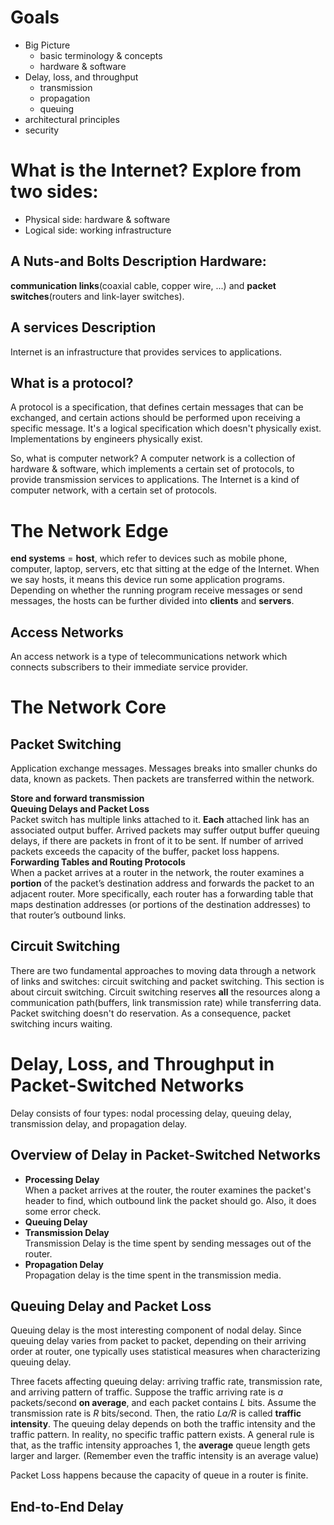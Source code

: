# Goals

* Big Picture
    * basic terminology & concepts
    * hardware & software
* Delay, loss, and throughput
    * transmission
    * propagation
    * queuing
* architectural principles
* security

# What is the Internet?  Explore from two sides:

* Physical side: hardware & software
* Logical side: working infrastructure

## A Nuts-and Bolts Description Hardware: 
**communication links**(coaxial cable, copper wire, ...) and **packet 
switches**(routers and link-layer switches).

## A services Description 
Internet is an infrastructure that provides services
to applications.

## What is a protocol?  
A protocol is a specification, that defines certain
messages that can be exchanged, and certain actions should be performed upon
receiving a specific message. It's a logical specification which doesn't
physically exist. Implementations by engineers physically exist.

So, what is computer network? A computer network is a collection of hardware &
software, which implements a certain set of protocols, to provide transmission
services to applications. The Internet is a kind of computer network, with a
certain set of protocols.

# The Network Edge 
**end systems** = **host**, which refer to devices such as
mobile phone, computer, laptop, servers, etc that sitting at the edge of the
Internet. When we say hosts, it means this device run some application programs.
Depending on whether the running program receive messages or send messages, the
hosts can be further divided into **clients** and **servers**.

## Access Networks 
An access network is a type of telecommunications network
which connects subscribers to their immediate service provider.

# The Network Core 
## Packet Switching 
Application exchange messages. Messages
breaks into smaller chunks do data, known as packets. Then packets are
transferred within the network.

**Store and forward transmission**  
**Queuing Delays and Packet Loss**  
Packet switch has multiple links attached to it. **Each** attached link has an
associated output buffer. Arrived packets may suffer output buffer queuing
delays, if there are packets in front of it to be sent. If number of arrived
packets exceeds the capacity of the buffer, packet loss happens.  
**Forwarding Tables and Routing Protocols**  
When a packet arrives at a router in the network,
the router examines a **portion** of the packet’s destination address and
forwards the packet to an adjacent router. More specifically, each router has a
forwarding table that maps destination addresses (or portions of the destination
addresses) to that router’s outbound links.

## Circuit Switching 
There are two fundamental approaches to moving data through
a network of links and switches: circuit switching and packet switching. This
section is about circuit switching. Circuit switching reserves **all** the
resources along a communication path(buffers, link transmission rate) while
transferring data. Packet switching doesn't do reservation. As a consequence,
packet switching incurs waiting.

# Delay, Loss, and Throughput in Packet-Switched Networks 
Delay consists of four
types: nodal processing delay, queuing delay, transmission delay, and
propagation delay.

## Overview of Delay in Packet-Switched Networks
- **Processing Delay**  
  When a packet arrives at the router, the router examines
  the packet's header to find, which outbound link the packet should go. Also,
  it does some error check.
- **Queuing Delay**  
- **Transmission Delay**  
  Transmission Delay is the time spent by sending messages out of the router.
- **Propagation Delay**  
  Propagation delay is the time spent in the transmission media.

## Queuing Delay and Packet Loss 
Queuing delay is the most interesting component
of nodal delay. Since queuing delay varies from packet to packet, depending on
their arriving order at router, one typically uses statistical measures when
characterizing queuing delay.

Three facets affecting queuing delay: arriving traffic rate, transmission rate,
and arriving pattern of traffic. Suppose the traffic arriving rate is _a_
packets/second **on average**, and each packet contains _L_ bits. Assume the
transmission rate is _R_ bits/second. Then, the ratio _La/R_ is called **traffic
intensity**. The queuing delay depends on both the traffic intensity and the
traffic pattern. In reality, no specific traffic pattern exists. A general rule
is that, as the traffic intensity approaches 1, the **average** queue length
gets larger and larger. (Remember even the traffic intensity is an average
value)

Packet Loss happens because the capacity of queue in a router is finite.

## End-to-End Delay

